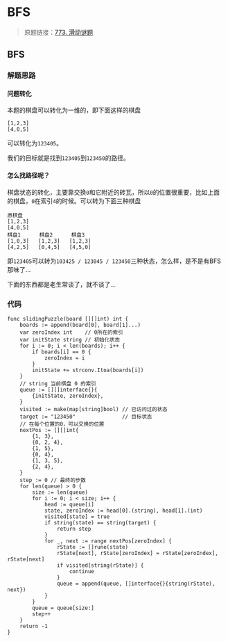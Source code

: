 # BFS
> 原题链接：[773. 滑动谜题](https://leetcode-cn.com/problems/sliding-puzzle/)

## BFS
### 解题思路
#### 问题转化
本题的棋盘可以转化为一维的，即下面这样的棋盘
```
[1,2,3]
[4,0,5]
```
可以转化为``123405``。

我们的目标就是找到``123405``到``123450``的路径。

#### 怎么找路径呢？
棋盘状态的转化，主要靠交换``0``和它附近的砖瓦，所以``0``的位置很重要，比如上面的棋盘，``0``在索引``4``的时候。可以转为下面三种棋盘
```
原棋盘
[1,2,3]
[4,0,5]
棋盘1      棋盘2      棋盘3
[1,0,3]   [1,2,3]   [1,2,3]
[4,2,5]   [0,4,5]   [4,5,0]
```
即``123405``可以转为``103425 / 123045 / 123450``三种状态，怎么样，是不是有BFS那味了...

下面的东西都是老生常谈了，就不谈了...
### 代码

```golang
func slidingPuzzle(board [][]int) int {
	boards := append(board[0], board[1]...)
	var zeroIndex int    // 0所在的索引
	var initState string // 初始化状态
	for i := 0; i < len(boards); i++ {
		if boards[i] == 0 {
			zeroIndex = i
		}
		initState += strconv.Itoa(boards[i])
	}
	// string 当前棋盘 0 的索引
	queue := [][]interface{}{
		{initState, zeroIndex},
	}
	visited := make(map[string]bool) // 已访问过的状态
	target := "123450"               // 目标状态
	// 在每个位置的0，可以交换的位置
	nextPos := [][]int{
		{1, 3},
		{0, 2, 4},
		{1, 5},
		{0, 4},
		{1, 3, 5},
		{2, 4},
	}
	step := 0 // 最终的步数
	for len(queue) > 0 {
		size := len(queue)
		for i := 0; i < size; i++ {
			head := queue[i]
			state, zeroIndex := head[0].(string), head[1].(int)
			visited[state] = true
			if string(state) == string(target) {
				return step
			}
			for _, next := range nextPos[zeroIndex] {
				rState := []rune(state)
				rState[next], rState[zeroIndex] = rState[zeroIndex], rState[next]
				if visited[string(rState)] {
					continue
				}
				queue = append(queue, []interface{}{string(rState), next})
			}
		}
		queue = queue[size:]
		step++
	}
	return -1
}
```